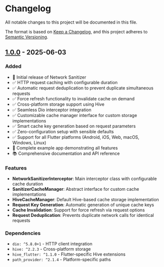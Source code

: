 # Changelog

All notable changes to this project will be documented in this file.

The format is based on [Keep a Changelog](https://keepachangelog.com/en/1.0.0/),
and this project adheres to [Semantic Versioning](https://semver.org/spec/v2.0.0.html).

## [1.0.0] - 2025-06-03

### Added
- 🎉 Initial release of Network Sanitizer
- ✅ HTTP request caching with configurable duration
- ✅ Automatic request deduplication to prevent duplicate simultaneous requests
- ✅ Force refresh functionality to invalidate cache on demand
- ✅ Cross-platform storage support using Hive
- ✅ Seamless Dio interceptor integration
- ✅ Customizable cache manager interface for custom storage implementations
- ✅ Smart cache key generation based on request parameters
- ✅ Zero-configuration setup with sensible defaults
- ✅ Support for all Flutter platforms (Android, iOS, Web, macOS, Windows, Linux)
- 📱 Complete example app demonstrating all features
- 📚 Comprehensive documentation and API reference

### Features
- **NetworkSanitizerInterceptor**: Main interceptor class with configurable cache duration
- **SanitizerCacheManager**: Abstract interface for custom cache implementations
- **HiveCacheManager**: Default Hive-based cache storage implementation
- **Request Key Generation**: Automatic generation of unique cache keys
- **Cache Invalidation**: Support for force refresh via request options
- **Request Deduplication**: Prevents duplicate network calls for identical requests

### Dependencies
- `dio: ^5.8.0+1` - HTTP client integration
- `hive: ^2.2.3` - Cross-platform storage
- `hive_flutter: ^1.1.0` - Flutter-specific Hive extensions
- `path_provider: ^2.1.4` - Platform-specific paths

[1.0.0]: https://github.com/your-username/network_sanitizer/releases/tag/v1.0.0 